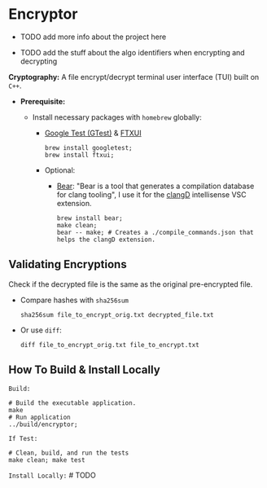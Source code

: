 
# Encryptor


- TODO add more info about the project here

- TODO add the stuff about the algo identifiers when encrypting and decrypting

**Cryptography:** A file encrypt/decrypt terminal user interface (TUI) built on `C++`.

- **Prerequisite:**

  - Install necessary packages with `homebrew` globally:
    - [Google Test (GTest)](https://github.com/google/googletest) & [FTXUI](https://github.com/ArthurSonzogni/FTXUI)

        ```shell
        brew install googletest;
        brew install ftxui;
        ```

    - Optional:
      - [Bear](https://github.com/rizsotto/Bear): "Bear is a tool that generates a compilation database for clang tooling", I use it for the [clangD](https://marketplace.visualstudio.com/items?itemName=llvm-vs-code-extensions.vscode-clangd) intellisense VSC extension.

        ```shell
        brew install bear;
        make clean;
        bear -- make; # Creates a ./compile_commands.json that helps the clangD extension.
        ```

## Validating Encryptions

Check if the decrypted file is the same as the original pre-encrypted file.

- Compare hashes with `sha256sum`

    ```shell
    sha256sum file_to_encrypt_orig.txt decrypted_file.txt
    ```

- Or use `diff`:

    ```shell
    diff file_to_encrypt_orig.txt file_to_encrypt.txt
    ```

## How To Build & Install Locally

`Build:`

```shell
# Build the executable application.
make
# Run application
../build/encryptor;
```

`If Test:`

```shell
# Clean, build, and run the tests
make clean; make test
```

`Install Locally:` # TODO 